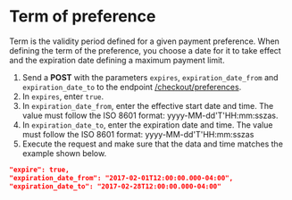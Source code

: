 # Term of preference

Term is the validity period defined for a given payment preference. When defining the term of the preference, you choose a date for it to take effect and the expiration date defining a maximum payment limit.


1. Send a **POST** with the parameters `expires`, `expiration_date_from` and `expiration_date_to` to the endpoint [/checkout/preferences](/developers/en/reference/preferences/_checkout_preferences/post).
2. In `expires`, enter `true`.
3. In `expiration_date_from`, enter the effective start date and time. The value must follow the ISO 8601 format: yyyy-MM-dd'T'HH:mm:sszas.
4. In `expiration_date_to`, enter the expiration date and time. The value must follow the ISO 8601 format: yyyy-MM-dd'T'HH:mm:sszas
5. Execute the request and make sure that the data and time matches the example shown below. 



```json
"expire": true,
"expiration_date_from": "2017-02-01T12:00:00.000-04:00",
"expiration_date_to": "2017-02-28T12:00:00.000-04:00"
```
